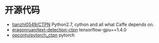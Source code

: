 


# 开源代码
* [tianzhi0549/CTPN](https://github.com/tianzhi0549/CTPN)  Python2.7, cython and all what Caffe depends on.
* [eragonruan/text-detection-ctpn](https://github.com/eragonruan/text-detection-ctpn)  tensorflow-gpu==1.4.0
* [opconty/pytorch_ctpn](https://github.com/opconty/pytorch_ctpn) pytorch


